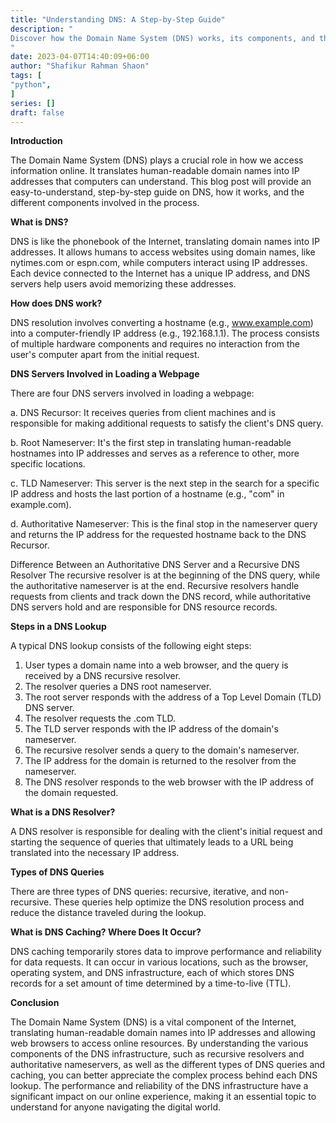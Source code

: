 ```yaml
---
title: "Understanding DNS: A Step-by-Step Guide"
description: "
Discover how the Domain Name System (DNS) works, its components, and the process of DNS resolution. Learn about DNS servers, resolvers, caching, and more in this step-by-step guide.
"
date: 2023-04-07T14:40:09+06:00
author: "Shafikur Rahman Shaon"
tags: [
"python",
]
series: []
draft: false
---
```

**Introduction**

The Domain Name System (DNS) plays a crucial role in how we access information online. It translates human-readable domain names into IP addresses that computers can understand. This blog post will provide an easy-to-understand, step-by-step guide on DNS, how it works, and the different components involved in the process.

**What is DNS?**

DNS is like the phonebook of the Internet, translating domain names into IP addresses. It allows humans to access websites using domain names, like nytimes.com or espn.com, while computers interact using IP addresses. Each device connected to the Internet has a unique IP address, and DNS servers help users avoid memorizing these addresses.

**How does DNS work?**

DNS resolution involves converting a hostname (e.g., www.example.com) into a computer-friendly IP address (e.g., 192.168.1.1). The process consists of multiple hardware components and requires no interaction from the user's computer apart from the initial request.

**DNS Servers Involved in Loading a Webpage**

There are four DNS servers involved in loading a webpage:

a. DNS Recursor: It receives queries from client machines and is responsible for making additional requests to satisfy the client's DNS query.

b. Root Nameserver: It's the first step in translating human-readable hostnames into IP addresses and serves as a reference to other, more specific locations.

c. TLD Nameserver: This server is the next step in the search for a specific IP address and hosts the last portion of a hostname (e.g., "com" in example.com).

d. Authoritative Nameserver: This is the final stop in the nameserver query and returns the IP address for the requested hostname back to the DNS Recursor.

Difference Between an Authoritative DNS Server and a Recursive DNS Resolver
The recursive resolver is at the beginning of the DNS query, while the authoritative nameserver is at the end. Recursive resolvers handle requests from clients and track down the DNS record, while authoritative DNS servers hold and are responsible for DNS resource records.

**Steps in a DNS Lookup**

A typical DNS lookup consists of the following eight steps:

1. User types a domain name into a web browser, and the query is received by a DNS recursive resolver.
2. The resolver queries a DNS root nameserver.
3. The root server responds with the address of a Top Level Domain (TLD) DNS server.
4. The resolver requests the .com TLD.
5. The TLD server responds with the IP address of the domain's nameserver.
6. The recursive resolver sends a query to the domain's nameserver.
7. The IP address for the domain is returned to the resolver from the nameserver.
8. The DNS resolver responds to the web browser with the IP address of the domain requested.

**What is a DNS Resolver?**

A DNS resolver is responsible for dealing with the client's initial request and starting the sequence of queries that ultimately leads to a URL being translated into the necessary IP address.

**Types of DNS Queries**

There are three types of DNS queries: recursive, iterative, and non-recursive. These queries help optimize the DNS resolution process and reduce the distance traveled during the lookup.

**What is DNS Caching? Where Does It Occur?**

DNS caching temporarily stores data to improve performance and reliability for data requests. It can occur in various locations, such as the browser, operating system, and DNS infrastructure, each of which stores DNS records for a set amount of time determined by a time-to-live (TTL).

**Conclusion**

The Domain Name System (DNS) is a vital component of the Internet, translating human-readable domain names into IP addresses and allowing web browsers to access online resources. By understanding the various components of the DNS infrastructure, such as recursive resolvers and authoritative nameservers, as well as the different types of DNS queries and caching, you can better appreciate the complex process behind each DNS lookup. The performance and reliability of the DNS infrastructure have a significant impact on our online experience, making it an essential topic to understand for anyone navigating the digital world.
